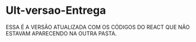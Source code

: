 # Ult-versao-Entrega
ESSA É A VERSÃO ATUALIZADA COM OS CÓDIGOS DO REACT QUE NÃO ESTAVAM APARECENDO NA OUTRA PASTA.
